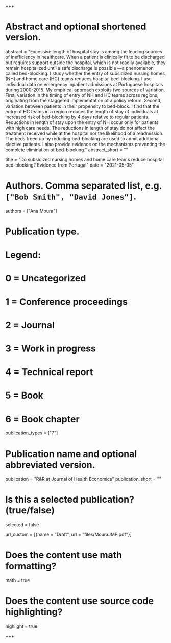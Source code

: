 +++
# Abstract and optional shortened version.
abstract = "Excessive length of hospital stay is among the leading sources of inefficiency in healthcare. When a patient is clinically fit to be discharged but requires support outside the hospital, which is not readily available, they remain hospitalized until a safe discharge is possible —a phenomenon called bed-blocking. I study whether the entry of subsidized nursing homes (NH) and home care (HC) teams reduces hospital bed-blocking. I use individual data on emergency inpatient admissions at Portuguese hospitals during 2000-2015. My empirical approach exploits two sources of variation. First, variation in the timing of entry of NH and HC teams across regions, originating from the staggered implementation of a policy reform. Second, variation between patients in their propensity to bed-block. I find that the entry of HC teams in a region reduces the length of stay of individuals at increased risk of bed-blocking by 4 days relative to regular patients. Reductions in length of stay upon the entry of NH occur only for patients with high care needs. The reductions in length of stay do not affect the treatment received while at the hospital nor the likelihood of a readmission. The beds freed up by reducing bed-blocking are used to admit additional elective patients. I also provide evidence on the mechanisms preventing the complete elimination of bed-blocking."
abstract_short = ""

title = "Do subsidized nursing homes and home care teams reduce hospital bed-blocking? Evidence from Portugal"
date = "2021-05-05"

# Authors. Comma separated list, e.g. `["Bob Smith", "David Jones"]`.
authors = ["Ana Moura"]

# Publication type.
# Legend:
# 0 = Uncategorized
# 1 = Conference proceedings
# 2 = Journal
# 3 = Work in progress
# 4 = Technical report
# 5 = Book
# 6 = Book chapter
publication_types = ["7"]

# Publication name and optional abbreviated version.
publication = "R&R at Journal of Health Economics"
publication_short = ""

# Is this a selected publication? (true/false)
selected = false

url_custom = [{name = "Draft", url = "files/MouraJMP.pdf"}]


# Does the content use math formatting?
math = true

# Does the content use source code highlighting?
highlight = true


+++


